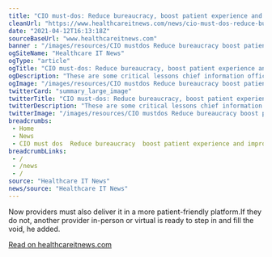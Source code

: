 ```yaml
--- 
title: "CIO must-dos: Reduce bureaucracy, boost patient experience and improve data governance"
cleanUrl: "https://www.healthcareitnews.com/news/cio-must-dos-reduce-bureaucracy-boost-patient-experience-improve-data-governance"
date: "2021-04-12T16:13:18Z"
sourceBaseUrl: "www.healthcareitnews.com"
banner : "/images/resources/CIO mustdos Reduce bureaucracy boost patient experience and improve data governance.jpg"
ogSiteName: "Healthcare IT News"
ogType: "article"
ogTitle: "CIO must-dos: Reduce bureaucracy, boost patient experience and improve data governance"
ogDescription: "These are some critical lessons chief information officers at Cleveland Clinic, Einstein Healthcare and other organizations have learned the past year, they say, in the newest installment of our feature series."
ogImage: "/images/resources/CIO mustdos Reduce bureaucracy boost patient experience and improve data governance.jpg"
twitterCard: "summary_large_image"
twitterTitle: "CIO must-dos: Reduce bureaucracy, boost patient experience and"
twitterDescription: "These are some critical lessons chief information officers at Cleveland Clinic, Einstein Healthcare and other organizations have learned the past year, they say, in the newest installment of our"
twitterImage: "/images/resources/CIO mustdos Reduce bureaucracy boost patient experience and improve data governance.jpg"
breadcrumbs:
 - Home
 - News
 - CIO must dos  Reduce bureaucracy  boost patient experience and improve data governance
breadcrumbLinks:
 - / 
 - /news
 - / 
source: "Healthcare IT News"
news/source: "Healthcare IT News"
---
```

Now providers must also deliver it in a more patient-friendly platform.If they do not, another provider in-person or virtual is ready to step in and fill the void, he added.  
  
[Read on healthcareitnews.com](https://www.healthcareitnews.com/news/cio-must-dos-reduce-bureaucracy-boost-patient-experience-improve-data-governance)

